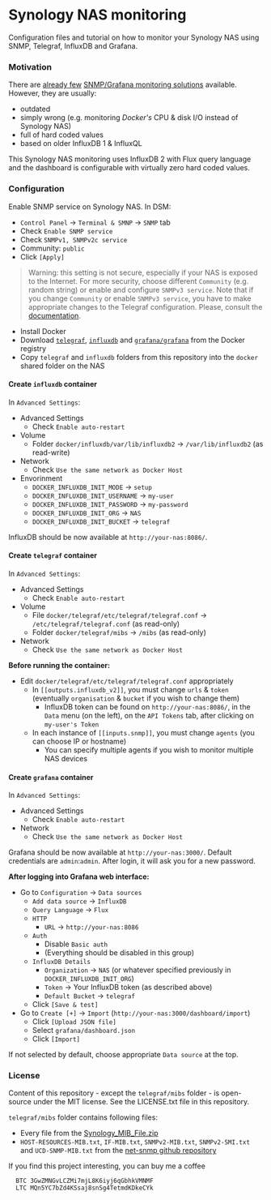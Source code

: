 Synology NAS monitoring
=======================

Configuration files and tutorial on how to monitor your Synology NAS using SNMP, Telegraf, InfluxDB and Grafana.

### Motivation

There are [already few](https://github.com/alhazmy13/Synology-NAS-monitoring)
[SNMP/Grafana monitoring solutions](https://github.com/kernelkaribou/synology-monitoring) available.
However, they are usually:
* outdated
* simply wrong (e.g. monitoring _Docker's_ CPU & disk I/O instead of Synology NAS)
* full of hard coded values
* based on older InfluxDB 1 & InfluxQL

This Synology NAS monitoring uses InfluxDB 2 with Flux query language and the dashboard is configurable with virtually
zero hard coded values.

### Configuration

Enable SNMP service on Synology NAS.
In DSM:
* `Control Panel` -> `Terminal & SMNP` -> `SNMP` tab
* Check `Enable SNMP service`
* Check `SNMPv1, SNMPv2c service`
* Community: `public`
* Click `[Apply]`

> Warning: this setting is not secure, especially if your NAS is exposed to the Internet.
> For more security, choose different `Community` (e.g. random string) or enable and configure `SNMPv3 service`.
> Note that if you change `Community` or enable `SNMPv3 service`, you have to make appropriate changes to the Telegraf
> configuration. Please, consult the [documentation](https://github.com/influxdata/telegraf/blob/master/plugins/inputs/snmp/README.md).

* Install Docker
* Download [`telegraf`](https://hub.docker.com/_/telegraf),
           [`influxdb`](https://hub.docker.com/_/influxdb) and
           [`grafana/grafana`](https://hub.docker.com/r/grafana/grafana)
           from the Docker registry
* Copy `telegraf` and `influxdb` folders from this repository into the `docker` shared folder on the NAS

#### Create `influxdb` container

In `Advanced Settings`:
* Advanced Settings
    * Check `Enable auto-restart`
* Volume
    * Folder `docker/influxdb/var/lib/influxdb2` -> `/var/lib/influxdb2` (as read-write)
* Network
    * Check `Use the same network as Docker Host`
* Envorinment
    * `DOCKER_INFLUXDB_INIT_MODE` -> `setup`
    * `DOCKER_INFLUXDB_INIT_USERNAME` -> `my-user`
    * `DOCKER_INFLUXDB_INIT_PASSWORD` -> `my-password`
    * `DOCKER_INFLUXDB_INIT_ORG` -> `NAS`
    * `DOCKER_INFLUXDB_INIT_BUCKET` -> `telegraf`

InfluxDB should be now available at `http://your-nas:8086/`.

#### Create `telegraf` container

In `Advanced Settings`:
* Advanced Settings
    * Check `Enable auto-restart`
* Volume
    * File `docker/telegraf/etc/telegraf/telegraf.conf` -> `/etc/telegraf/telegraf.conf` (as read-only)
    * Folder `docker/telegraf/mibs` -> `/mibs` (as read-only)
* Network
    * Check `Use the same network as Docker Host`

**Before running the container:**
* Edit `docker/telegraf/etc/telegraf/telegraf.conf` appropriately
    * In `[[outputs.influxdb_v2]]`, you must change `urls` & `token` (eventually `organisation` & `bucket` if you wish
      to change them)
        * InfluxDB token can be found on `http://your-nas:8086/`, in the `Data` menu (on the left), on the `API Tokens`
        tab, after clicking on `my-user's Token`
    * In each instance of `[[inputs.snmp]]`, you must change `agents` (you can choose IP or hostname)
        * You can specify multiple agents if you wish to monitor multiple NAS devices

#### Create `grafana` container

In `Advanced Settings`:
* Advanced Settings
    * Check `Enable auto-restart`
* Network
    * Check `Use the same network as Docker Host`

Grafana should be now available at `http://your-nas:3000/`.
Default credentials are `admin`:`admin`. After login, it will ask you for a new password.

**After logging into Grafana web interface:**
* Go to `Configuration` -> `Data sources`
    * `Add data source` -> `InfluxDB`
    * `Query Language` -> `Flux`
    * `HTTP`
        * `URL` -> `http://your-nas:8086`
    * `Auth`
        * Disable `Basic auth`
        * (Everything should be disabled in this group)
    * `InfluxDB Details`
        * `Organization` -> `NAS` (or whatever specified previously in `DOCKER_INFLUXDB_INIT_ORG`)
        * `Token` -> Your InfluxDB token (as described above)
        * `Default Bucket` -> `telegraf`
    * Click `[Save & test]`
* Go to `Create [+]` -> `Import` (`http://your-nas:3000/dashboard/import`)
    * Click `[Upload JSON file]`
    * Select `grafana/dashboard.json`
    * Click `[Import]`

If not selected by default, choose appropriate `Data source` at the top.

### License

Content of this repository - except the `telegraf/mibs` folder - is open-source under the MIT license. See the LICENSE.txt file in this repository.

`telegraf/mibs` folder contains following files:
* Every file from the [Synology_MIB_File.zip](https://global.download.synology.com/download/Document/Software/DeveloperGuide/Firmware/DSM/All/enu/Synology_MIB_File.zip)
* `HOST-RESOURCES-MIB.txt`, `IF-MIB.txt`, `SNMPv2-MIB.txt`, `SNMPv2-SMI.txt` and
  `UCD-SNMP-MIB.txt` from the [net-snmp github repository](https://github.com/net-snmp/net-snmp)

If you find this project interesting, you can buy me a coffee

```
  BTC 3GwZMNGvLCZMi7mjL8K6iyj6qGbhkVMNMF
  LTC MQn5YC7bZd4KSsaj8snSg4TetmdKDkeCYk
```